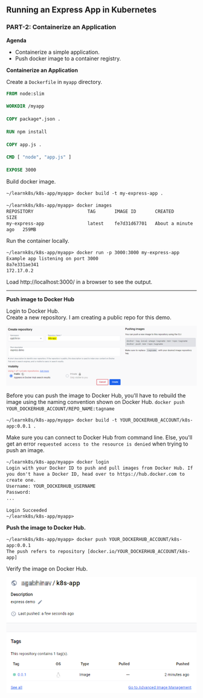 ## Running an Express App in Kubernetes
### PART-2: Containerize an Application

**Agenda**
* Containerize a simple application.
* Push docker image to a container registry.

**Containerize an Application**  

Create a `Dockerfile` in `myapp` directory.

```dockerfile
FROM node:slim

WORKDIR /myapp

COPY package*.json .

RUN npm install

COPY app.js .

CMD [ "node", "app.js" ]

EXPOSE 3000
```

Build docker image.

```
~/learnk8s/k8s-app/myapp> docker build -t my-express-app .

~/learnk8s/k8s-app/myapp> docker images
REPOSITORY                    TAG       IMAGE ID       CREATED              SIZE
my-express-app                latest    fe7d31d67701   About a minute ago   259MB
```

Run the container locally.

```
~/learnk8s/k8s-app/myapp> docker run -p 3000:3000 my-express-app
Example app listening on port 3000
8a7e331ae341
172.17.0.2
```

Load http://localhost:3000/ in a browser to see the output.

---

**Push image to Docker Hub** 

Login to Docker Hub.  
Create a new repository. I am creating a public repo for this demo.

![docker-hub-01](docker-hub-01.png)

Before you can push the image to Docker Hub, you'll have to rebuild the image using the naming convention shown on Docker Hub. `docker push YOUR_DOCKERHUB_ACCOUNT/REPO_NAME:tagname`

```
~/learnk8s/k8s-app/myapp> docker build -t YOUR_DOCKERHUB_ACCOUNT/k8s-app:0.0.1 .
```

Make sure you can connect to Docker Hub from command line. Else, you'll get an error `requested access to the resource is denied` when trying to push an image.  

```
~/learnk8s/k8s-app/myapp> docker login
Login with your Docker ID to push and pull images from Docker Hub. If you don't have a Docker ID, head over to https://hub.docker.com to create one.
Username: YOUR_DOCKERHUB_USERNAME
Password: 
...

Login Succeeded
~/learnk8s/k8s-app/myapp> 
```

**Push the image to Docker Hub.**

```
~/learnk8s/k8s-app/myapp> docker push YOUR_DOCKERHUB_ACCOUNT/k8s-app:0.0.1
The push refers to repository [docker.io/YOUR_DOCKERHUB_ACCOUNT/k8s-app]
```

Verify the image on Docker Hub.

![Adocker-hub-02](docker-hub-02.png)